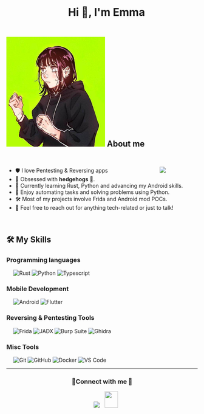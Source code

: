 <div id="user-content-toc">
  <ul align="center">
    <h1 style="display: inline-block">Hi 🦔, I'm Emma</h1>
  </ul>
</div>

## <img style="height:auto;" alt="" src="https://raw.githubusercontent.com/Shadowsx3/shadowsx3/refs/heads/main/foto.jpg" width="260" height="260" class="avatar avatar-user width-full border color-bg-default"> About me

<br>

<picture> <img align="right" src="https://www.kindpng.com/picc/m/274-2748314_freetoedit-menherachan-animegirl-animecute-png-kawaii-anime-girl.png" width = 100px></picture>

- 🛡️ I love Pentesting & Reversing apps
- 🦔 Obsessed with **hedgehogs** 🥰.
- 🌱 Currently learning Rust, Python and advancing my Android skills.
- 🐍 Enjoy automating tasks and solving problems using Python.
- 🛠️ Most of my projects involve Frida and Android mod POCs.
- 💬 Feel free to reach out for anything tech-related or just to talk!

<br>

## 🛠️ My Skills

### Programming languages

&emsp;
![Rust](https://img.shields.io/badge/-Rust-000?logo=Rust&logoColor=FF5733)
![Python](https://img.shields.io/badge/-Python-000?&logo=Python&logoColor=lime)
![Typescript](https://img.shields.io/badge/-Typescript-000?logo=Typescript&logoColor=blue)

### Mobile Development

&emsp;
![Android](https://img.shields.io/badge/-Android-000?logo=Android)
![Flutter](https://img.shields.io/badge/-Flutter-000?logo=Flutter)

### Reversing & Pentesting Tools

&emsp;
![Frida](https://img.shields.io/badge/-Frida-000?logo=Javascript&logoColor=F7DF1E)
![JADX](https://img.shields.io/badge/-JADX-000?logo=openjdk)
![Burp Suite](https://img.shields.io/badge/-Burp%20Suite-000?logo=Burp-Suite&logoColor=orange)
![Ghidra](https://img.shields.io/badge/-Ghidra-000?logo=Cplusplus)

### Misc Tools

&emsp;
![Git](https://img.shields.io/badge/-Git-000?logo=Git)
![GitHub](https://img.shields.io/badge/-GitHub-000?logo=GitHub)
![Docker](https://img.shields.io/badge/-Docker-000?logo=Docker)
![VS Code](https://img.shields.io/badge/-VS%20Code-000?logo=Visual-Studio-Code)

---

<h3 align="center" > 🌿Connect with me 🌿 </h3>

<p align="center">

 <div align="center"  class="icons-social" style="margin-left: 10px;">
        <a style="margin-left: 10px;" target="_blank" href="https://github.com/Shadowsx3">
  <img src="https://img.icons8.com/doodle/40/000000/github--v1.png"></a>
           <a style="margin-left: 10px;" target="_blank" href="mailto:jmbh076@gmail.com">
  <img src="https://img.icons8.com/doodle/2x/gmail-new.png" style=" width:35px; height:43px;"></a>
      </div>

</p>
